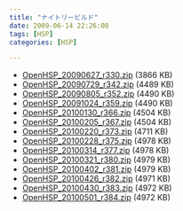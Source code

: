 ```yaml
---
title: "ナイトリービルド"
date: 2009-06-14 22:26:00
tags: [HSP]
categories: [HSP]

---
```


  * [OpenHSP\_20090627\_r330.zip][1] (3866 KB)
  * [OpenHSP\_20090729\_r342.zip][2] (4489 KB)
  * [OpenHSP\_20090805\_r352.zip][3] (4490 KB)
  * [OpenHSP\_20091024\_r359.zip][4] (4490 KB)
  * [OpenHSP\_20100130\_r366.zip][5] (4504 KB)
  * [OpenHSP\_20100205\_r367.zip][6] (4504 KB)
  * [OpenHSP\_20100220\_r373.zip][7] (4711 KB)
  * [OpenHSP\_20100228\_r375.zip][8] (4978 KB)
  * [OpenHSP\_20100314\_r377.zip][9] (4978 KB)
  * [OpenHSP\_20100321\_r380.zip][10] (4979 KB)
  * [OpenHSP\_20100402\_r381.zip][11] (4979 KB)
  * [OpenHSP\_20100426\_r382.zip][12] (4971 KB)
  * [OpenHSP\_20100430\_r383.zip][13] (4972 KB)
  * [OpenHSP\_20100501\_r384.zip][14] (4972 KB)

 [1]: /hsp/openhsp/nightly/OpenHSP_20090627_r330.zip "OpenHSP_20090627_r330.zip"
 [2]: /hsp/openhsp/nightly/OpenHSP_20090729_r342.zip "OpenHSP_20090729_r342.zip"
 [3]: /hsp/openhsp/nightly/OpenHSP_20090805_r352.zip "OpenHSP_20090805_r352.zip"
 [4]: /hsp/openhsp/nightly/OpenHSP_20091024_r359.zip "OpenHSP_20091024_r359.zip"
 [5]: /hsp/openhsp/nightly/OpenHSP_20100130_r366.zip "OpenHSP_20100130_r366.zip"
 [6]: /hsp/openhsp/nightly/OpenHSP_20100205_r367.zip "OpenHSP_20100205_r367.zip"
 [7]: /hsp/openhsp/nightly/OpenHSP_20100220_r373.zip "OpenHSP_20100220_r373.zip"
 [8]: /hsp/openhsp/nightly/OpenHSP_20100228_r375.zip "OpenHSP_20100228_r375.zip"
 [9]: /hsp/openhsp/nightly/OpenHSP_20100314_r377.zip "OpenHSP_20100314_r377.zip"
 [10]: /hsp/openhsp/nightly/OpenHSP_20100321_r380.zip "OpenHSP_20100321_r380.zip"
 [11]: /hsp/openhsp/nightly/OpenHSP_20100402_r381.zip "OpenHSP_20100402_r381.zip"
 [12]: /hsp/openhsp/nightly/OpenHSP_20100426_r382.zip "OpenHSP_20100426_r382.zip"
 [13]: /hsp/openhsp/nightly/OpenHSP_20100430_r383.zip "OpenHSP_20100430_r383.zip"
 [14]: /hsp/openhsp/nightly/OpenHSP_20100501_r384.zip "OpenHSP_20100501_r384.zip"

